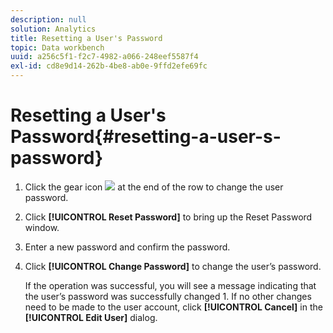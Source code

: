 ```yaml
---
description: null
solution: Analytics
title: Resetting a User's Password
topic: Data workbench
uuid: a256c5f1-f2c7-4982-a066-248eef5587f4
exl-id: cd8e9d14-262b-4be8-ab0e-9ffd2efe69fc
---
```

# Resetting a User's Password{#resetting-a-user-s-password}

1. Click the gear icon ![](assets/edit_icon.png) at the end of the row to change the user password.
1. Click **[!UICONTROL Reset Password]** to bring up the Reset Password window.
1. Enter a new password and confirm the password.
1. Click **[!UICONTROL Change Password]** to change the user’s password.

   If the operation was successful, you will see a message indicating that the user’s password was successfully changed 1. If no other changes need to be made to the user account, click **[!UICONTROL Cancel]** in the **[!UICONTROL Edit User]** dialog.
